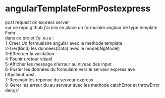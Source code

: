 # angularTemplateFormPostexpress
post request on express server<br>
sur ce repo github j'ai mis en place un formulaire angluar de type template Fomr
<br>
dans ce projet j'ai eu a :
<br>
1-Creer Un formualaire angular avec la methode template
<br>
2-Lier(Bind) les données(Data) avec le model(NgModel)
<br>
3-Effectuer la validation
<br>
4-Founir uretour visuel
<br>
5-Afficher les message d'erreur au niveau des input
<br>
6-Poster les données du formulaire vers le serveur express ave httpclient.post
<br>
7-Recevoir les reponse du serveur express
<br>
8-Gerer les erreur du au serveur avec les methode catchError et throwError derxjs'


